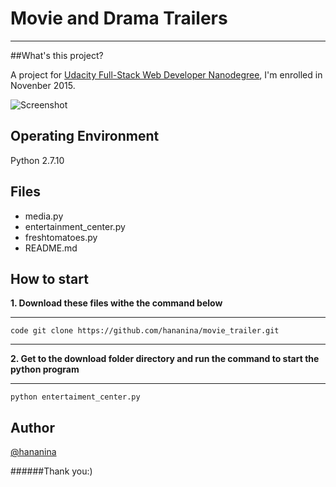 # Movie and Drama Trailers

----
##What's this project?

A project for [Udacity Full-Stack Web Developer Nanodegree](https://www.udacity.com/course/full-stack-web-developer-nanodegree--nd004), I'm enrolled in Novenber 2015.

![Screenshot](https://udacity-github-sync-content.s3.amazonaws.com/_imgs/2690/1446542214/Screen_Shot_2015-11-03_at_09.14.01.png)


## Operating Environment 
Python 2.7.10


## Files
* media.py
* entertainment_center.py
* freshtomatoes.py 
* README.md 


## How to start


**1. Download these files withe the command below**

----
    code git clone https://github.com/hananina/movie_trailer.git

----

**2. Get to the download folder directory and run the command to start the python program**

----
    python entertaiment_center.py


## Author
[@hananina](https://twitter.com/hananina86)

######Thank you:)